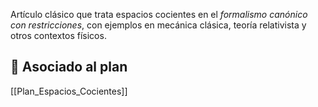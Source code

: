 Artículo clásico que trata espacios cocientes en el _formalismo canónico con restricciones_, con ejemplos en mecánica clásica, teoría relativista y otros contextos físicos.

## 🔗 Asociado al plan
[[Plan_Espacios_Cocientes]]
